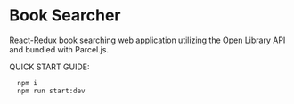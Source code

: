 # Book Searcher

React-Redux book searching web application utilizing the Open Library API and bundled with Parcel.js.

QUICK START GUIDE: 
```
  npm i
  npm run start:dev

```